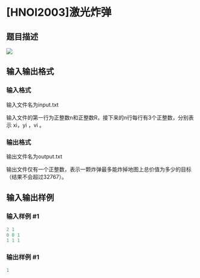 # [HNOI2003]激光炸弹

## 题目描述

![](https://cdn.luogu.com.cn/upload/pic/1328.png)

## 输入输出格式

### 输入格式

输入文件名为input.txt

输入文件的第一行为正整数n和正整数R，接下来的n行每行有3个正整数，分别表示 xi，yi ，vi 。

### 输出格式

输出文件名为output.txt

输出文件仅有一个正整数，表示一颗炸弹最多能炸掉地图上总价值为多少的目标（结果不会超过32767）。

## 输入输出样例

### 输入样例 #1

```cpp
2 1
0 0 1
1 1 1

```
### 输出样例 #1

```cpp
1
```


